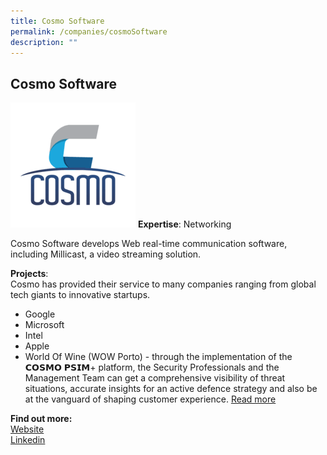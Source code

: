 ```yaml
---
title: Cosmo Software
permalink: /companies/cosmoSoftware
description: ""
---
```


## Cosmo Software

![Alt text for image on Isomer site](/images/companies/Cosmo.png)
**Expertise**: Networking

Cosmo Software develops Web real-time communication software, including Millicast, a video streaming solution.

**Projects**: \
Cosmo has provided their service to many companies ranging from global tech giants to innovative startups. 

* Google
* Microsoft
* Intel
* Apple
* World Of Wine (WOW Porto) - through the implementation of the 𝗖𝗢𝗦𝗠𝗢 𝗣𝗦𝗜𝗠+ platform, the Security Professionals and the Management Team can get a comprehensive visibility of threat situations, accurate insights for an active defence strategy and also be at the vanguard of shaping customer experience.
[Read more](https://lnkd.in/d-cnHZe)


**Find out more:** \
[Website](https://cosmosoftware.io/)\
[Linkedin](https://www.linkedin.com/company/cosmo-software/)